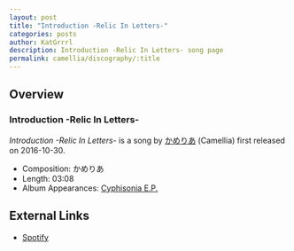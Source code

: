 ```yaml
---
layout: post
title: "Introduction -Relic In Letters-"
categories: posts
author: KatGrrrl
description: Introduction -Relic In Letters- song page
permalink: camellia/discography/:title
---
```


## Overview

### Introduction -Relic In Letters-

*Introduction -Relic In Letters-* is a song by [かめりあ](<{% link postsWiki/_posts/2023-12-10-camellia.md %}>) (Camellia) first released on 2016-10-30.

* Composition: かめりあ
* Length: 03:08
* Album Appearances: [Cyphisonia E.P.](<{% link postsInclude/_posts/camellia/albums/Cyphisonia/2023-12-18-Cyphisonia.md %}>)

## External Links

* [Spotify](https://open.spotify.com/track/5HujfshOp8rO3DbZyYKOnq?si=168b8f8b811443a6)
